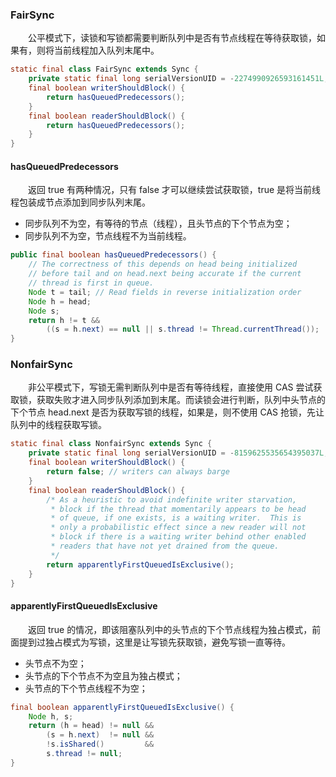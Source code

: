 ### FairSync
　　公平模式下，读锁和写锁都需要判断队列中是否有节点线程在等待获取锁，如果有，则将当前线程加入队列末尾中。

```java
static final class FairSync extends Sync {
    private static final long serialVersionUID = -2274990926593161451L;
    final boolean writerShouldBlock() {
        return hasQueuedPredecessors();
    }
    final boolean readerShouldBlock() {
        return hasQueuedPredecessors();
    }
}
```

#### hasQueuedPredecessors
　　返回 true 有两种情况，只有 false 才可以继续尝试获取锁，true 是将当前线程包装成节点添加到同步队列末尾。
  
- 同步队列不为空，有等待的节点（线程），且头节点的下个节点为空；
- 同步队列不为空，节点线程不为当前线程。
　　
```java
public final boolean hasQueuedPredecessors() {
    // The correctness of this depends on head being initialized
    // before tail and on head.next being accurate if the current
    // thread is first in queue.
    Node t = tail; // Read fields in reverse initialization order
    Node h = head;
    Node s;
    return h != t &&
        ((s = h.next) == null || s.thread != Thread.currentThread());
}
```

### NonfairSync
　　非公平模式下，写锁无需判断队列中是否有等待线程，直接使用 CAS 尝试获取锁，获取失败才进入同步队列添加到末尾。而读锁会进行判断，队列中头节点的下个节点 head.next 是否为获取写锁的线程，如果是，则不使用 CAS 抢锁，先让队列中的线程获取写锁。

```java
static final class NonfairSync extends Sync {
    private static final long serialVersionUID = -8159625535654395037L;
    final boolean writerShouldBlock() {
        return false; // writers can always barge
    }
    final boolean readerShouldBlock() {
        /* As a heuristic to avoid indefinite writer starvation,
         * block if the thread that momentarily appears to be head
         * of queue, if one exists, is a waiting writer.  This is
         * only a probabilistic effect since a new reader will not
         * block if there is a waiting writer behind other enabled
         * readers that have not yet drained from the queue.
         */
        return apparentlyFirstQueuedIsExclusive();
    }
}
```

#### apparentlyFirstQueuedIsExclusive
　　返回 true 的情况，即该阻塞队列中的头节点的下个节点线程为独占模式，前面提到过独占模式为写锁，这里是让写锁先获取锁，避免写锁一直等待。

- 头节点不为空；
- 头节点的下个节点不为空且为独占模式；
- 头节点的下个节点线程不为空；

```java
final boolean apparentlyFirstQueuedIsExclusive() {
    Node h, s;
    return (h = head) != null &&
        (s = h.next)  != null &&
        !s.isShared()         &&
        s.thread != null;
}
```
